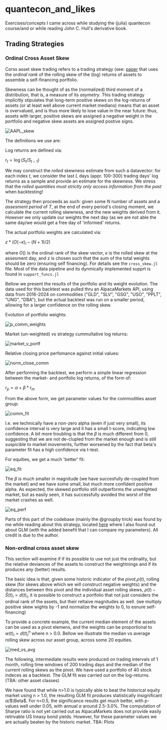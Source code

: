 # quantecon_and_likes
Exercises/concepts I came across while studying the (julia) quantecon course/and or while reading John C. Hull's derivative book.

## Trading Strategies
### Ordinal Cross Asset Skew

Corss asset skew trading refers to a trading strategy (see: [paper](https://www.pm-research.com/content/iijpormgmt/48/4/194) that uses the _ordinal rank_ of the rolling skew of the (log) returns of assets to assemble a self-financing portfolio. 

Skewness can be thought of as the (normalized) third moment of a distribution, that is, a measure of its _asymetry_. This trading strategy implicitly stipulates that long-term positive skews on the log-returns of assets (or at least well above current market medians) means that an asset is overvalued, and is thus more likely to lose value in the near future: thus, assets with larger, positive skews are assigned a negative weight in the portfolio and negative skew assets are assigned postive signs.

![AAPL_skew](https://github.com/ArchHem/quantecon_and_likes/blob/main/visul/AAPL_example_skew.png)

The definitions we use are:

Log returns are defined via:

$r_t = \log(S_t / S_{t-1})$

We may construct the _rolled_ skewness estimate from such a datavector: for each index $t$, we consider the last $L$ days (appr. 100-300) trading days' log returns as a sample and provide an estimate for the skewness. We stress that the _rolled quantities must strictly only access information from the past_ when backtesting! 

The strategy then proceeds as such: given some $N$ number of assets and a _assesment period_ of $T$, at the end of every period's closing moment, we calculate the current rolling skewness, and the new weights derived from it. _However_ we only update our weights the next day (as we are not able the same day/we would get a free day of 'informed' returns.

The actual portfolio weights are calculated via:

$z*(O(-\kappa)_i - (N+1)/2 )$

where $O()$ is the ordinal rank of the skew vector, $\kappa$ is the rolled skew at the assesment day, and z is chosen such that the sum of the total weights should be zero (ensuring self financing). For details see the `cross_skew.jl` file. Most of the data pipeline and its dynmically implemented supprt is found in `support_funcs.jl`

Bellow we present the results of the portfolio and its weight evolution. The data used for this backtest was pulled thru an AlpacaMarkets API, using data from 2016-2024 on commodities ("GLD", "SLV", "GSG", "USO", "PPLT", "UNG", "DBA"), but the actual backtest was run on a smaller period, allowing for a larger confidence on the rolling skew. 

Evolution of portfolio weights:

![p_comm_weights](https://github.com/ArchHem/quantecon_and_likes/blob/main/visul/commodities_weights.png)

Market (un-weighted) vs strategy cummultative log returns:

![market_v_portf](https://github.com/ArchHem/quantecon_and_likes/blob/main/visul/market_vs_skew_commodity.png) 

Relative closing price perfomance against initial values:

![norm_close_comm](https://github.com/ArchHem/quantecon_and_likes/blob/main/visul/commodities_norm_asset_perf.png)

After performing the backtest, we perform a simple linear regression between the market- and portfolio log returns, of the form of:

$r_p = \alpha + \beta * r_m$

From the above form, we get parameter values for the commodities asset group:

![comm_fit](https://github.com/ArchHem/quantecon_and_likes/blob/main/visul/commodity_fit.png)

I.e. we technically have a non-zero alpha (even if just very small), its confidence interval is very large and it has a small t-score, indicating low confidence. A bit more troubling is that the $\beta$ is much different from 0, suggesting that we are not de-clupled from the market enough and is still suspicible to market movements, further worsened by the fact that beta's parameter fit has a high confidence via t-test. 

For equities, we get a much 'better' fit:

![eq_fit](https://github.com/ArchHem/quantecon_and_likes/blob/main/visul/equities_fix.png)

The $\beta$ is much smaller in magnitude (we have succesfully de-coupled from the market) and we have some small, but much more confident positive alpha. As expected, the skewed portfolio still outperforms the unweighted market, but as easily seen, it has successfully avoided the worst of the market crashes as well.

![eq_perf](https://github.com/ArchHem/quantecon_and_likes/blob/main/visul/market_vs_skew_equities.png)




Parts of this part of the codebase (mainly the @groupby trick) was found by me while reading about this strategy, located [here](https://dm13450.github.io/2024/02/08/Cross-Asset-Skew-A-Trading-Strategy.html) where I also found out about GLM (with the added benefit that I can compare my parameters). All credit is due to the author.

### Non-ordinal cross asset skew

This section will examine if if its possible to use not just the ordinality, but the relative deviances of the assets to construct the weightnings and if its produces any (better) results. 

The basic idea is that, given some historic indicator of the _pivot_,$\rho(t)$, rolling skew (for skews above which we will construct negative weights) and the distances between this pivot and the individual asset rolling skews, $\rho(t) - \hat{S}(t)_i = d(t)_i$, it is possible to construct a portfolio that not just considers the ordinal rank of the assets, but their reltaive magnitudes as well. (we multiply positive skew wights by -1 and normalize the weights to 0, to esnure self-financing)

To provide a concrete example, the current median element of the assets can be used as a pivot elemens, and the weights can be proportional to $w(t)_i = d(t)_i^n$ where n > 0.0. Bellow we illustrate the median vs average rolling skew across our asset group, across some 20 equities. 

![med_vs_avg](https://github.com/ArchHem/quantecon_and_likes/blob/main/visul/Equities_med_vs_avg.png)

The following, intermediate results were produced on trading intervals of 1 month, rolling time windows of 200 trading days and the median of the current rolling skews as the pivot. We have used a portfolio of 40 stock indeces as a backtest. The GLM fit was carried out on the log-returns. (TBA: other asset classes)

We have found that while n>1.0 is typically able to beat the historical equity market using n > 1.0, the resulting GLM fit produces statistically insignificant $\alpha$/$\Beta$. For n<0.5, the significance results get _much_ better, with p-values well under 0.05, with annual $\alpha$ around 2.5-3.0%. The computation of Sharpe ratio is not yet carried out as AlpacaMarkets does not provide easily retrivable US treasy bond yields. However, for these parameter values we are actually beaten by the historic market. 
TBA: Plots




